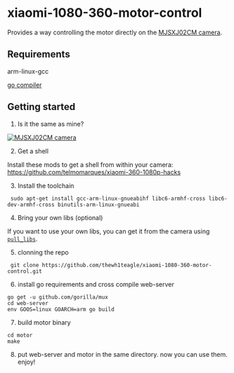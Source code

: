 # xiaomi-1080-360-motor-control

Provides a way controlling the motor directly on the [MJSXJ02CM camera](https://www.mi.com/global/camera-360).



## Requirements
arm-linux-gcc 

[go compiler](https://golang.org)



## Getting started

1. Is it the same as mine?

[![MJSXJ02CM camera](https://i.imgur.com/3fOE6ZR.png)](https://www.mi.com/global/camera-360)

2. Get a shell

Install these mods to get a shell from within your camera:  
https://github.com/telmomarques/xiaomi-360-1080p-hacks

3. Install the toolchain

```shell
 sudo apt-get install gcc-arm-linux-gnueabihf libc6-armhf-cross libc6-dev-armhf-cross binutils-arm-linux-gnueabi
```

4. Bring your own libs (optional)

If you want to use your own libs, you can get it from the camera using [`pull_libs`](./pull_libs). 


5. clonning the repo
```git clone
 git clone https://github.com/thewh1teagle/xiaomi-1080-360-motor-control.git
```

6. install go requirements and cross compile web-server

```shell
go get -u github.com/gorilla/mux
cd web-server
env GOOS=linux GOARCH=arm go build
```

7. build motor binary

```shell
cd motor
make
```

8. put web-server and motor in the same directory. now you can use them.
enjoy!

